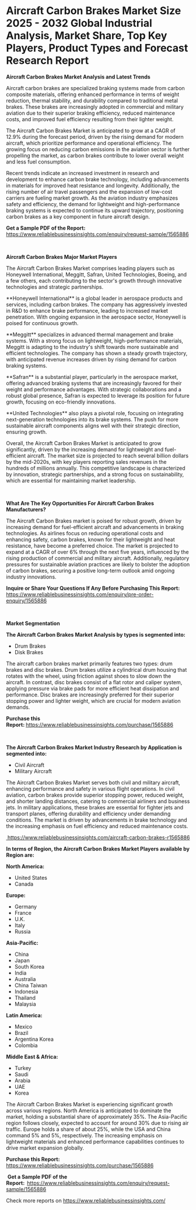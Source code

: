 <p><h1>Aircraft Carbon Brakes Market Size 2025 - 2032 Global Industrial Analysis, Market Share, Top Key Players, Product Types and Forecast Research Report</h1></p><p><strong>Aircraft Carbon Brakes Market Analysis and Latest Trends</strong></p>
<p><p>Aircraft carbon brakes are specialized braking systems made from carbon composite materials, offering enhanced performance in terms of weight reduction, thermal stability, and durability compared to traditional metal brakes. These brakes are increasingly adopted in commercial and military aviation due to their superior braking efficiency, reduced maintenance costs, and improved fuel efficiency resulting from their lighter weight.</p><p>The Aircraft Carbon Brakes Market is anticipated to grow at a CAGR of 12.9% during the forecast period, driven by the rising demand for modern aircraft, which prioritize performance and operational efficiency. The growing focus on reducing carbon emissions in the aviation sector is further propelling the market, as carbon brakes contribute to lower overall weight and less fuel consumption.</p><p>Recent trends indicate an increased investment in research and development to enhance carbon brake technology, including advancements in materials for improved heat resistance and longevity. Additionally, the rising number of air travel passengers and the expansion of low-cost carriers are fueling market growth. As the aviation industry emphasizes safety and efficiency, the demand for lightweight and high-performance braking systems is expected to continue its upward trajectory, positioning carbon brakes as a key component in future aircraft design.</p></p>
<p><strong>Get a Sample PDF of the Report:&nbsp;</strong> <a href="https://www.reliablebusinessinsights.com/enquiry/request-sample/1565886?utm_campaign=1720&utm_medium=2&utm_source=Github&utm_content=ia&utm_term=16022025&utm_id=aircraft-carbon-brakes">https://www.reliablebusinessinsights.com/enquiry/request-sample/1565886</a></p>
<p>&nbsp;</p>
<p><strong>Aircraft Carbon Brakes Major Market Players</strong></p>
<p><p>The Aircraft Carbon Brakes Market comprises leading players such as Honeywell International, Meggitt, Safran, United Technologies, Boeing, and a few others, each contributing to the sector's growth through innovative technologies and strategic partnerships.</p><p>**Honeywell International** is a global leader in aerospace products and services, including carbon brakes. The company has aggressively invested in R&D to enhance brake performance, leading to increased market penetration. With ongoing expansion in the aerospace sector, Honeywell is poised for continuous growth.</p><p>**Meggitt** specializes in advanced thermal management and brake systems. With a strong focus on lightweight, high-performance materials, Meggitt is adapting to the industry's shift towards more sustainable and efficient technologies. The company has shown a steady growth trajectory, with anticipated revenue increases driven by rising demand for carbon braking systems.</p><p>**Safran** is a substantial player, particularly in the aerospace market, offering advanced braking systems that are increasingly favored for their weight and performance advantages. With strategic collaborations and a robust global presence, Safran is expected to leverage its position for future growth, focusing on eco-friendly innovations.</p><p>**United Technologies** also plays a pivotal role, focusing on integrating next-generation technologies into its brake systems. The push for more sustainable aircraft components aligns well with their strategic direction, ensuring growth.</p><p>Overall, the Aircraft Carbon Brakes Market is anticipated to grow significantly, driven by the increasing demand for lightweight and fuel-efficient aircraft. The market size is projected to reach several billion dollars by the mid-2020s, with key players reporting sales revenues in the hundreds of millions annually. This competitive landscape is characterized by innovation, strategic partnerships, and a strong focus on sustainability, which are essential for maintaining market leadership.</p></p>
<p>&nbsp;</p>
<p><strong>What Are The Key Opportunities For Aircraft Carbon Brakes Manufacturers?</strong></p>
<p><p>The Aircraft Carbon Brakes market is poised for robust growth, driven by increasing demand for fuel-efficient aircraft and advancements in braking technologies. As airlines focus on reducing operational costs and enhancing safety, carbon brakes, known for their lightweight and heat resistance, have become a preferred choice. The market is projected to expand at a CAGR of over 6% through the next five years, influenced by the rising production of commercial and military aircraft. Additionally, regulatory pressures for sustainable aviation practices are likely to bolster the adoption of carbon brakes, securing a positive long-term outlook amid ongoing industry innovations.</p></p>
<p><strong>Inquire or Share Your Questions If Any Before Purchasing This Report:</strong> <a href="https://www.reliablebusinessinsights.com/enquiry/pre-order-enquiry/1565886?utm_campaign=1720&utm_medium=2&utm_source=Github&utm_content=ia&utm_term=16022025&utm_id=aircraft-carbon-brakes">https://www.reliablebusinessinsights.com/enquiry/pre-order-enquiry/1565886</a></p>
<p>&nbsp;</p>
<p><strong>Market Segmentation</strong></p>
<p><strong>The Aircraft Carbon Brakes Market Analysis by types is segmented into:</strong></p>
<p><ul><li>Drum Brakes</li><li>Disk Brakes</li></ul></p>
<p><p>The aircraft carbon brakes market primarily features two types: drum brakes and disc brakes. Drum brakes utilize a cylindrical drum housing that rotates with the wheel, using friction against shoes to slow down the aircraft. In contrast, disc brakes consist of a flat rotor and caliper system, applying pressure via brake pads for more efficient heat dissipation and performance. Disc brakes are increasingly preferred for their superior stopping power and lighter weight, which are crucial for modern aviation demands.</p></p>
<p><strong>Purchase this Report:&nbsp;</strong><a href="https://www.reliablebusinessinsights.com/purchase/1565886?utm_campaign=1720&utm_medium=2&utm_source=Github&utm_content=ia&utm_term=16022025&utm_id=aircraft-carbon-brakes">https://www.reliablebusinessinsights.com/purchase/1565886</a></p>
<p>&nbsp;</p>
<p><strong>The Aircraft Carbon Brakes Market Industry Research by Application is segmented into:</strong></p>
<p><ul><li>Civil Aircraft</li><li>Military Aircraft</li></ul></p>
<p><p>The Aircraft Carbon Brakes Market serves both civil and military aircraft, enhancing performance and safety in various flight operations. In civil aviation, carbon brakes provide superior stopping power, reduced weight, and shorter landing distances, catering to commercial airliners and business jets. In military applications, these brakes are essential for fighter jets and transport planes, offering durability and efficiency under demanding conditions. The market is driven by advancements in brake technology and the increasing emphasis on fuel efficiency and reduced maintenance costs.</p></p>
<p><a href="https://www.reliablebusinessinsights.com/aircraft-carbon-brakes-r1565886?utm_campaign=1720&utm_medium=2&utm_source=Github&utm_content=ia&utm_term=16022025&utm_id=aircraft-carbon-brakes">&nbsp;https://www.reliablebusinessinsights.com/aircraft-carbon-brakes-r1565886</a></p>
<p><strong>In terms of Region, the Aircraft Carbon Brakes Market Players available by Region are:</strong></p>
<p>
    <p> <strong> North America: </strong>
        <ul>
            <li>United States</li>
            <li>Canada</li>
        </ul>
        </p> 
    <p> <strong> Europe: </strong>
        <ul>
            <li>Germany</li>
            <li>France</li>
            <li>U.K.</li>
            <li>Italy</li>
            <li>Russia</li>
        </ul>
        </p> 
    <p> <strong> Asia-Pacific: </strong>
        <ul>
            <li>China</li>
            <li>Japan</li>
            <li>South Korea</li>
            <li>India</li>
            <li>Australia</li>
            <li>China Taiwan</li>
            <li>Indonesia</li>
            <li>Thailand</li>
            <li>Malaysia</li>
        </ul>
        </p> 
    <p> <strong> Latin America: </strong>
        <ul>
            <li>Mexico</li>
            <li>Brazil</li>
            <li>Argentina Korea</li>
            <li>Colombia</li>
        </ul>
        </p> 
    <p> <strong> Middle East & Africa: </strong>
        <ul>
            <li>Turkey</li>
            <li>Saudi</li>
            <li>Arabia</li>
            <li>UAE</li>
            <li>Korea</li>
        </ul>
    </p>
    </p>
<p><p>The Aircraft Carbon Brakes Market is experiencing significant growth across various regions. North America is anticipated to dominate the market, holding a substantial share of approximately 35%. The Asia-Pacific region follows closely, expected to account for around 30% due to rising air traffic. Europe holds a share of about 25%, while the USA and China command 5% and 5%, respectively. The increasing emphasis on lightweight materials and enhanced performance capabilities continues to drive market expansion globally.</p></p>
<p><strong>Purchase this Report: </strong><a href="https://www.reliablebusinessinsights.com/purchase/1565886?utm_campaign=1720&utm_medium=2&utm_source=Github&utm_content=ia&utm_term=16022025&utm_id=aircraft-carbon-brakes">https://www.reliablebusinessinsights.com/purchase/1565886</a></p>
<p>&nbsp;<strong>Get a Sample PDF of the Report:&nbsp;&nbsp;</strong><a href="https://www.reliablebusinessinsights.com/enquiry/request-sample/1565886?utm_campaign=1720&utm_medium=2&utm_source=Github&utm_content=ia&utm_term=16022025&utm_id=aircraft-carbon-brakes">https://www.reliablebusinessinsights.com/enquiry/request-sample/1565886</a></p>
<p><strong></strong></p>
<p>Check more reports on <a href="https://www.reliablebusinessinsights.com/?utm_campaign=1720&utm_medium=2&utm_source=Github&utm_content=ia&utm_term=16022025&utm_id=aircraft-carbon-brakes">https://www.reliablebusinessinsights.com/</a></p>